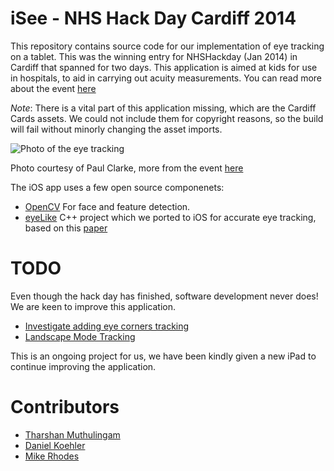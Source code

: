 iSee - NHS Hack Day Cardiff 2014
==========================

This repository contains source code for our implementation of eye tracking on a tablet. This was the winning entry for NHSHackday (Jan 2014) in Cardiff that spanned for two days. This application is aimed at kids for use in hospitals, to aid in carrying out acuity measurements. You can read more about the event [here](http://blogs.cardiff.ac.uk/development/2014/01/26/nhs-hack-day/)

*Note*: There is a vital part of this application missing, which are the Cardiff Cards assets. We could not include them for copyright reasons, so the build will fail without minorly changing the asset imports.

![Photo of the eye tracking](http://farm3.staticflickr.com/2865/12158869143_fe4c2f8c5b_h.jpg)

Photo courtesy of Paul Clarke, more from the event [here](http://www.flickr.com/photos/paul_clarke/sets/72157640139264593/)

The iOS app uses a few open source componenets:
- [OpenCV](https://github.com/Itseez/opencv) For face and feature detection.
- [eyeLike](https://github.com/trishume/eyeLike) C++ project which we ported to iOS for accurate eye tracking, based on this [paper](http://www.inb.uni-luebeck.de/publikationen/pdfs/TiBa11b.pdf)

TODO
==========================
Even though the hack day has finished, software development never does! We are keen to improve this application.

- [Investigate adding eye corners tracking](https://github.com/DanielKoehler/iSee/issues/3)
- [Landscape Mode Tracking](https://github.com/DanielKoehler/iSee/issues/2)

This is an ongoing project for us, we have been kindly given a new iPad to continue improving the application.

Contributors
==========================
 * [Tharshan Muthulingam](http://github.com/viperfx)
 * [Daniel Koehler](http://github.com/DanielKoehler)
 * [Mike Rhodes](http://github.com/mikerhodes)
